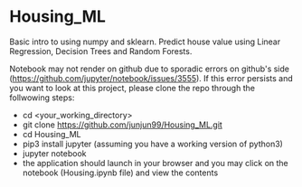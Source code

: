 # Housing_ML
Basic intro to using numpy and sklearn. Predict house value using Linear Regression, Decision Trees and Random Forests.



Notebook may not render on github due to sporadic errors on github's side (https://github.com/jupyter/notebook/issues/3555). If this error persists and you want to look at this project, please clone the repo through the follwowing steps:

- cd <your_working_directory> 
- git clone https://github.com/junjun99/Housing_ML.git
- cd Housing_ML
- pip3 install jupyter (assuming you have a working version of python3)
- jupyter notebook 
- the application should launch in your browser and you may click on the notebook (Housing.ipynb file) and view the contents









